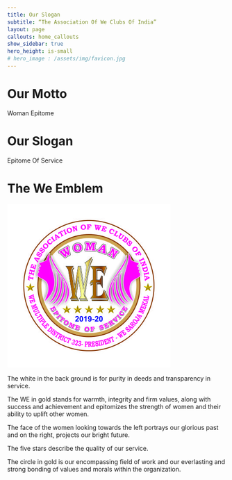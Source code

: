 ```yaml
---
title: Our Slogan
subtitle: “The Association Of We Clubs Of India”
layout: page
callouts: home_callouts
show_sidebar: true
hero_height: is-small
# hero_image : /assets/img/favicon.jpg
---
```


<!-- ## The Name Of Our Association Is -->

# Our Motto
Woman Epitome

# Our Slogan
Epitome Of Service

# The We Emblem

<a href="/assets/img/sarvottam_seva.jpg" title="Sarvottam Seva">
    <img src ="/assets/img/favicon.jpg" />
</a>

The white in the back ground is for purity in deeds and transparency in service.

The WE in gold stands for warmth, integrity and firm values,
along with success and achievement and epitomizes the strength of women
and their ability to uplift other women.

The face of the women looking towards the left
portrays our glorious past
and on the right, projects our bright future.

The five stars describe the quality of our service.

The circle in gold is our encompassing field of work and our everlasting
and strong bonding of values and morals within the organization.